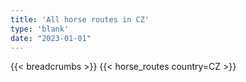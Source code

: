 ```yaml
---
title: 'All horse routes in CZ'
type: 'blank'
date: "2023-01-01"
---
```


{{< breadcrumbs >}}
{{< horse_routes country=CZ >}}

